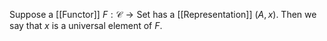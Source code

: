 Suppose a [[Functor]] $F:\mathcal{C}\to \mathrm{Set}$ 
has a [[Representation]] $(A,x)$.
Then we say that $x$ is a universal element of $F$.